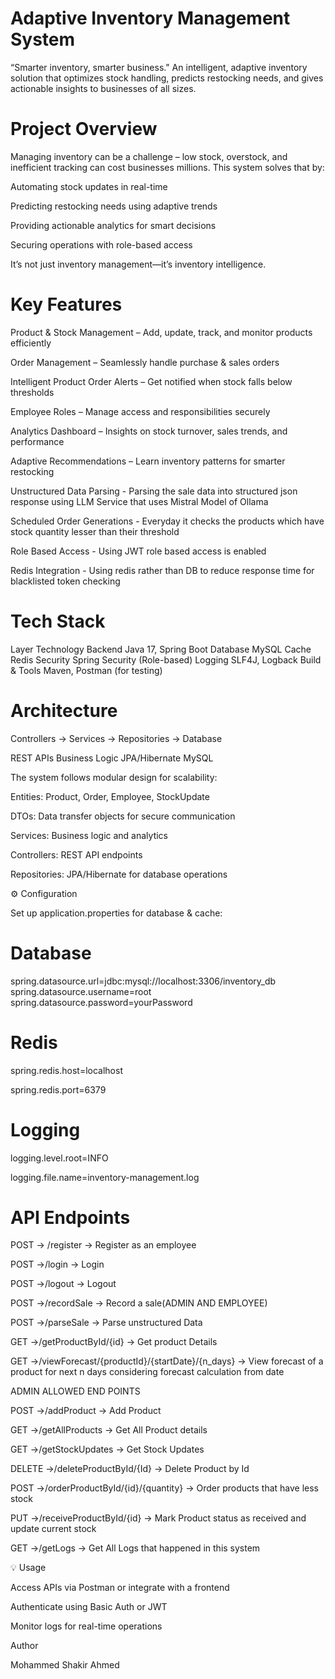 # Adaptive Inventory Management System

“Smarter inventory, smarter business."
An intelligent, adaptive inventory solution that optimizes stock handling, predicts restocking needs, and gives actionable insights to businesses of all sizes.










# Project Overview

Managing inventory can be a challenge – low stock, overstock, and inefficient tracking can cost businesses millions. This system solves that by:

Automating stock updates in real-time

Predicting restocking needs using adaptive trends

Providing actionable analytics for smart decisions

Securing operations with role-based access

It’s not just inventory management—it’s inventory intelligence.

# Key Features

Product & Stock Management – Add, update, track, and monitor products efficiently

Order Management – Seamlessly handle purchase & sales orders

Intelligent Product Order Alerts – Get notified when stock falls below thresholds

Employee Roles – Manage access and responsibilities securely

Analytics Dashboard – Insights on stock turnover, sales trends, and performance

Adaptive Recommendations – Learn inventory patterns for smarter restocking

Unstructured Data Parsing - Parsing the sale data into structured json response using LLM Service that uses Mistral Model of Ollama

Scheduled Order Generations - Everyday it checks the products which have stock quantity lesser than their threshold

Role Based Access - Using JWT role based access is enabled

Redis Integration - Using redis rather than DB to reduce response time for blacklisted token checking

# Tech Stack
Layer	Technology
Backend	Java 17, Spring Boot
Database	MySQL
Cache	Redis
Security	Spring Security (Role-based)
Logging	SLF4J, Logback
Build & Tools	Maven, Postman (for testing)

# Architecture

Controllers  ->  Services  ->  Repositories  ->  Database

REST APIs     Business Logic  JPA/Hibernate  MySQL


The system follows modular design for scalability:

Entities: Product, Order, Employee, StockUpdate

DTOs: Data transfer objects for secure communication

Services: Business logic and analytics

Controllers: REST API endpoints

Repositories: JPA/Hibernate for database operations


⚙ Configuration

Set up application.properties for database & cache:

# Database
spring.datasource.url=jdbc:mysql://localhost:3306/inventory_db
spring.datasource.username=root
spring.datasource.password=yourPassword

# Redis
spring.redis.host=localhost

spring.redis.port=6379

# Logging
logging.level.root=INFO

logging.file.name=inventory-management.log

# API Endpoints

POST    -> /register  ->  Register as an employee

POST    ->/login    -> Login

POST    ->/logout   -> Logout

POST    ->/recordSale   -> Record a sale(ADMIN AND EMPLOYEE)

POST    ->/parseSale    -> Parse unstructured Data

GET     ->/getProductById/{id}  -> Get product Details

GET     ->/viewForecast/{productId}/{startDate}/{n_days}  -> View forecast of a product for next n days considering forecast calculation from date

ADMIN   ALLOWED    END POINTS

POST    ->/addProduct   -> Add Product

GET     ->/getAllProducts   -> Get All Product details

GET     ->/getStockUpdates  -> Get Stock Updates

DELETE  ->/deleteProductById/{Id}   -> Delete Product by Id

POST    ->/orderProductById/{id}/{quantity} -> Order products that have less stock

PUT     ->/receiveProductById/{id}  -> Mark Product status as received and update current stock

GET     ->/getLogs  -> Get All Logs that happened in this system


💡 Usage

Access APIs via Postman or integrate with a frontend

Authenticate using Basic Auth or JWT

Monitor logs for real-time operations





Author

Mohammed Shakir Ahmed

